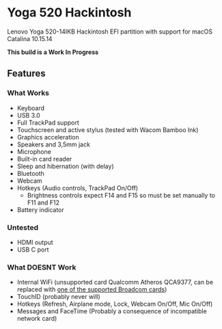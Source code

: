 # Yoga 520 Hackintosh
Lenovo Yoga 520-14IKB Hackintosh EFI partition with support for macOS Catalina 10.15.14 

**This build is a Work In Progress**

## Features
### What Works
- Keyboard
- USB 3.0
- Full TrackPad support
- Touchscreen and active stylus (tested with Wacom Bamboo Ink)
- Graphics acceleration
- Speakers and 3,5mm jack
- Microphone
- Built-in card reader
- Sleep and hibernation (with delay)
- Bluetooth
- Webcam
- Hotkeys (Audio controls, TrackPad On/Off)
  - Brightness controls expect F14 and F15 so must be set manually to F11 and F12
- Battery indicator

### Untested
- HDMI output
- USB C port

### What DOESNT Work
- Internal WiFi (unsupported card Qualcomm Atheros QCA9377, can be replaced with [one of the supported Broadcom cards](https://www.tonymacx86.com/threads/broadcom-wifi-bluetooth-guide.242423/))
- TouchID (probably never will)
- Hotkeys (Refresh, Airplane mode, Lock, Webcam On/Off, Mic On/Off)
- Messages and FaceTime (Probably a consequence of incompatible network card)
